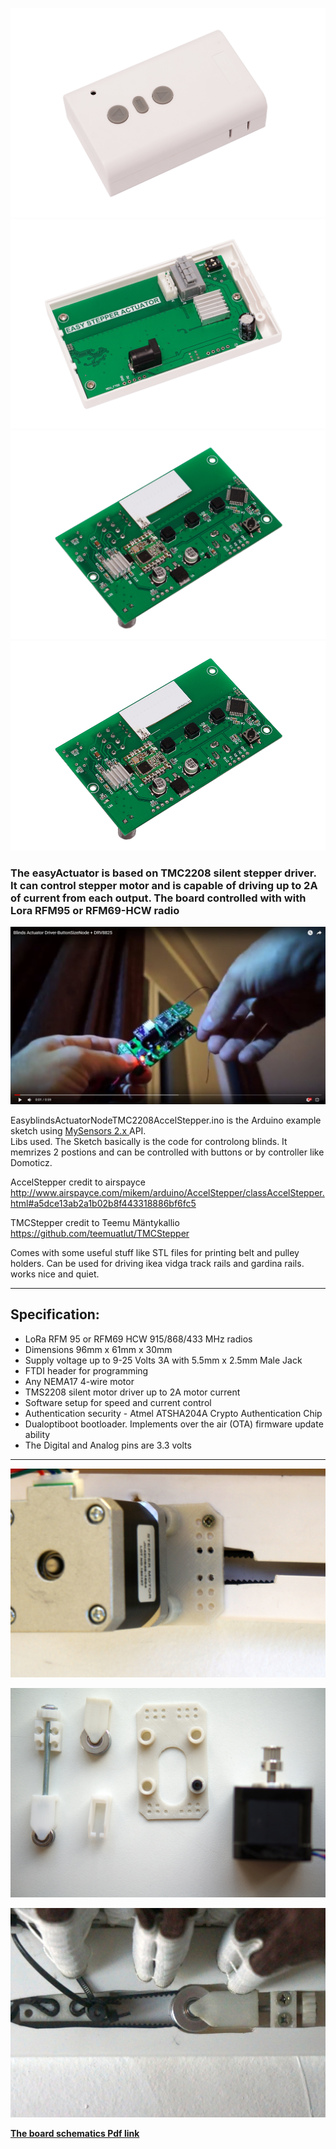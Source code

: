 ![enter image description here](https://github.com/EasySensors/easyActuator/blob/master/pcs/ACTUATOR_MAIN.jpg?raw=true)
![enter image description here](https://github.com/EasySensors/easyActuator/blob/master/pcs/ACTUATOR_BOTTOM.jpg?raw=true)
![enter image description here](https://github.com/EasySensors/easyActuator/blob/master/pcs/ACTUATOR_PCB_TOP.jpg?raw=true)
![enter image description here](https://github.com/EasySensors/easyActuator/blob/master/pcs/ACTUATOR_PCB_TOP_LR.jpg?raw=true)

### The easyActuator is based on TMC2208 silent stepper driver. It can control stepper motor and is capable of driving up to 2A of current from each output. The board controlled with with Lora RFM95 or RFM69-HCW radio 

[![Blinds Actuator Driver ](https://github.com/EasySensors/BlindsActuatorNode/blob/master/photos/youTube.jpg?raw=true)](https://youtu.be/Nq-V5lzM5DM)

EasyblindsActuatorNodeTMC2208AccelStepper.ino  is the Arduino example sketch using [MySensors 2.x ](https://www.mysensors.org/) API.  
Libs used. The Sketch basically is the code for controlong blinds. It memrizes 2 postions and can be controlled with buttons or by controller like Domoticz.

AccelStepper credit to airspayce http://www.airspayce.com/mikem/arduino/AccelStepper/classAccelStepper.html#a5dce13ab2a1b02b8f443318886bf6fc5 
 
TMCStepper credit to Teemu Mäntykallio 
https://github.com/teemuatlut/TMCStepper
  
Comes with some useful stuff like STL files for printing belt and pulley holders. Can be used for driving ikea vidga track rails and gardina rails. works nice and quiet.

  ------------------------------------------------------------------------

## Specification: ##

 - LoRa RFM 95 or RFM69 HCW 915/868/433 MHz radios
 - Dimensions 96mm x 61mm x 30mm
 - Supply voltage up to 9-25 Volts 3A with 5.5mm x 2.5mm Male Jack
 - FTDI  header for programming
 - Any NEMA17 4-wire motor
 - TMS2208 silent motor driver up to 2A motor current  
 - Software setup for speed and current control
 - Authentication security - Atmel ATSHA204A Crypto Authentication Chip
 - Dualoptiboot bootloader. Implements over the air (OTA) firmware update ability
 - The Digital and Analog pins are 3.3 volts

------------------------------------------------------


![enter image description here](https://github.com/EasySensors/BlindsActuatorNode/blob/master/photos/setMotor.JPG?raw=true)

![enter image description here](https://github.com/EasySensors/BlindsActuatorNode/blob/master/photos/set1.JPG?raw=true)

![enter image description here](https://github.com/EasySensors/BlindsActuatorNode/blob/master/photos/setPulley.JPG?raw=true)

[**The board schematics Pdf link**](https://github.com/EasySensors/BlindsActuatorNode/blob/master/KiCad/blindsActuator.pdf)



